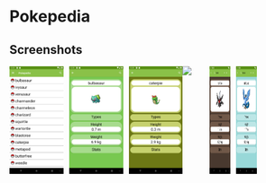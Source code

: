 # Pokepedia

## Screenshots

<div style="display:flex;" >
<img  src="screenshots/pokepedia1.png" width="19%" >
<img style="margin-left:10px;" src="screenshots/pokepedia2.png" width="19%" >
<img style="margin-left:10px;" src="screenshots/pokepedia3.png" width="19%" >


<div style="display:flex;" >
<img  src="screenshots/pokepedia4 .png" width="19%" >
<img style="margin-left:10px;" src="screenshots/pokepedia5.png" width="19%" >
<img style="margin-left:10px;" src="screenshots/pokepedia6.png" width="19%" >
